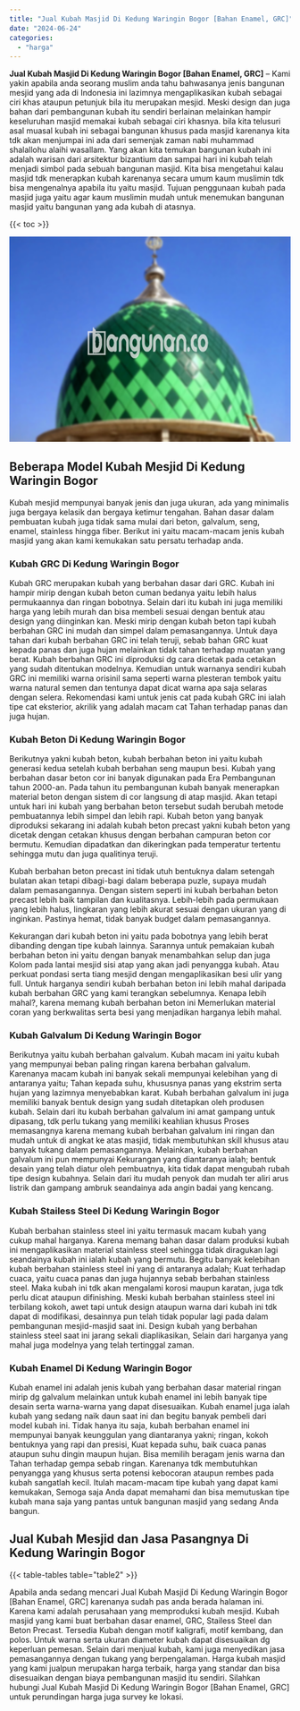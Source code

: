 ```yaml
---
title: "Jual Kubah Masjid Di Kedung Waringin Bogor [Bahan Enamel, GRC]"
date: "2024-06-24"
categories: 
  - "harga"
---
```


**Jual Kubah Masjid Di Kedung Waringin Bogor \[Bahan Enamel, GRC\]** – Kami yakin apabila anda seorang muslim anda tahu bahwasanya jenis bangunan mesjid yang ada di Indonesia ini lazimnya mengaplikasikan kubah sebagai ciri khas ataupun petunjuk bila itu merupakan mesjid. Meski design dan juga bahan dari pembangunan kubah itu sendiri berlainan melainkan hampir keseluruhan masjid memakai kubah sebagai ciri khasnya. bila kita telusuri asal muasal kubah ini sebagai bangunan khusus pada masjid karenanya kita tdk akan menjumpai ini ada dari semenjak zaman nabi muhammad shalallohu alaihi wasallam. Yang akan kita temukan bangunan kubah ini adalah warisan dari arsitektur bizantium dan sampai hari ini kubah telah menjadi simbol pada sebuah bangunan masjid. Kita bisa mengetahui kalau masjid tdk menerapkan kubah karenanya secara umum kaum muslimin tdk bisa mengenalnya apabila itu yaitu masjid. Tujuan penggunaan kubah pada masjid juga yaitu agar kaum muslimin mudah untuk menemukan bangunan masjid yaitu bangunan yang ada kubah di atasnya.

{{< toc >}}

![Jual Kubah Masjid Di Kedung Waringin Bogor [Bahan Enamel, GRC]](/images/jual-kubah-masjid-43.png)

## Beberapa Model Kubah Mesjid Di Kedung Waringin Bogor

Kubah mesjid mempunyai banyak jenis dan juga ukuran, ada yang minimalis juga bergaya kelasik dan bergaya ketimur tengahan. Bahan dasar dalam pembuatan kubah juga tidak sama mulai dari beton, galvalum, seng, enamel, stainless hingga fiber. Berikut ini yaitu macam-macam jenis kubah masjid yang akan kami kemukakan satu persatu terhadap anda.

### Kubah GRC Di Kedung Waringin Bogor

Kubah GRC merupakan kubah yang berbahan dasar dari GRC. Kubah ini hampir mirip dengan kubah beton cuman bedanya yaitu lebih halus permukaannya dan ringan bobotnya. Selain dari itu kubah ini juga memiliki harga yang lebih murah dan bisa membeli sesuai dengan bentuk atau design yang diinginkan kan. Meski mirip dengan kubah beton tapi kubah berbahan GRC ini mudah dan simpel dalam pemasangannya. Untuk daya tahan dari kubah berbahan GRC ini telah teruji, sebab bahan GRC kuat kepada panas dan juga hujan melainkan tidak tahan terhadap muatan yang berat. Kubah berbahan GRC ini diproduksi dg cara dicetak pada cetakan yang sudah ditentukan modelnya. Kemudian untuk warnanya sendiri kubah GRC ini memiliki warna orisinil sama seperti warna plesteran tembok yaitu warna natural semen dan tentunya dapat dicat warna apa saja selaras dengan selera. Rekomendasi kami untuk jenis cat pada kubah GRC ini ialah tipe cat eksterior, akrilik yang adalah macam cat Tahan terhadap panas dan juga hujan.

### Kubah Beton Di Kedung Waringin Bogor

Berikutnya yakni kubah beton, kubah berbahan beton ini yaitu kubah generasi kedua setelah kubah berbahan seng maupun besi. Kubah yang berbahan dasar beton cor ini banyak digunakan pada Era Pembangunan tahun 2000-an. Pada tahun itu pembangunan kubah banyak menerapkan material beton dengan sistem di cor langsung di atap masjid. Akan tetapi untuk hari ini kubah yang berbahan beton tersebut sudah berubah metode pembuatannya lebih simpel dan lebih rapi. Kubah beton yang banyak diproduksi sekarang ini adalah kubah beton precast yakni kubah beton yang dicetak dengan cetakan khusus dengan berbahan campuran beton cor bermutu. Kemudian dipadatkan dan dikeringkan pada temperatur tertentu sehingga mutu dan juga qualitinya teruji.

Kubah berbahan beton precast ini tidak utuh bentuknya dalam setengah bulatan akan tetapi dibagi-bagi dalam beberapa puzle, supaya mudah dalam pemasangannya. Dengan sistem seperti ini kubah berbahan beton precast lebih baik tampilan dan kualitasnya. Lebih-lebih pada permukaan yang lebih halus, lingkaran yang lebih akurat sesuai dengan ukuran yang di inginkan. Pastinya hemat, tidak banyak budget dalam pemasangannya.

Kekurangan dari kubah beton ini yaitu pada bobotnya yang lebih berat dibanding dengan tipe kubah lainnya. Sarannya untuk pemakaian kubah berbahan beton ini yaitu dengan banyak menambahkan selup dan juga Kolom pada lantai mesjid sisi atap yang akan jadi penyangga kubah. Atau perkuat pondasi serta tiang mesjid dengan mengaplikasikan besi ulir yang full. Untuk harganya sendiri kubah berbahan beton ini lebih mahal daripada kubah berbahan GRC yang kami terangkan sebelumnya. Kenapa lebih mahal?, karena memang kubah berbahan beton ini Memerlukan material coran yang berkwalitas serta besi yang menjadikan harganya lebih mahal.

### Kubah Galvalum Di Kedung Waringin Bogor

Berikutnya yaitu kubah berbahan galvalum. Kubah macam ini yaitu kubah yang mempunyai beban paling ringan karena berbahan galvalum. Karenanya macam kubah ini banyak sekali mempunyai kelebihan yang di antaranya yaitu; Tahan kepada suhu, khususnya panas yang ekstrim serta hujan yang lazimnya menyebabkan karat. Kubah berbahan galvalum ini juga memiliki banyak bentuk design yang sudah ditetapkan oleh produsen kubah. Selain dari itu kubah berbahan galvalum ini amat gampang untuk dipasang, tdk perlu tukang yang memiliki keahlian khusus Proses memasangnya karena memang kubah berbahan galvalum ini ringan dan mudah untuk di angkat ke atas masjid, tidak membutuhkan skill khusus atau banyak tukang dalam pemasangannya. Melainkan, kubah berbahan galvalum ini pun mempunyai Kekurangan yang diantaranya ialah; bentuk desain yang telah diatur oleh pembuatnya, kita tidak dapat mengubah rubah tipe design kubahnya. Selain dari itu mudah penyok dan mudah ter aliri arus listrik dan gampang ambruk seandainya ada angin badai yang kencang.

### Kubah Stailess Steel Di Kedung Waringin Bogor

Kubah berbahan stainless steel ini yaitu termasuk macam kubah yang cukup mahal harganya. Karena memang bahan dasar dalam produksi kubah ini mengaplikasikan material stainless steel sehingga tidak diragukan lagi seandainya kubah ini ialah kubah yang bermutu. Begitu banyak kelebihan kubah berbahan stainless steel ini yang di antaranya adalah; Kuat terhadap cuaca, yaitu cuaca panas dan juga hujannya sebab berbahan stainless steel. Maka kubah ini tdk akan mengalami korosi maupun karatan, juga tdk perlu dicat ataupun difinishing. Meski kubah berbahan stainless steel ini terbilang kokoh, awet tapi untuk design ataupun warna dari kubah ini tdk dapat di modifikasi, desainnya pun telah tidak popular lagi pada dalam pembangunan mesjid-masjid saat ini. Design kubah yang berbahan stainless steel saat ini jarang sekali diaplikasikan, Selain dari harganya yang mahal juga modelnya yang telah tertinggal zaman.

### Kubah Enamel Di Kedung Waringin Bogor

Kubah enamel ini adalah jenis kubah yang berbahan dasar material ringan mirip dg galvalum melainkan untuk kubah enamel ini lebih banyak tipe desain serta warna-warna yang dapat disesuaikan. Kubah enamel juga ialah kubah yang sedang naik daun saat ini dan begitu banyak pembeli dari model kubah ini. Tidak hanya itu saja, kubah berbahan enamel ini mempunyai banyak keunggulan yang diantaranya yakni; ringan, kokoh bentuknya yang rapi dan presisi, Kuat kepada suhu, baik cuaca panas ataupun suhu dingin maupun hujan. Bisa memilih beragam jenis warna dan Tahan terhadap gempa sebab ringan. Karenanya tdk membutuhkan penyangga yang khusus serta potensi kebocoran ataupun rembes pada kubah sangatlah kecil. Itulah macam-macam tipe kubah yang dapat kami kemukakan, Semoga saja Anda dapat memahami dan bisa memutuskan tipe kubah mana saja yang pantas untuk bangunan masjid yang sedang Anda bangun.

## Jual Kubah Mesjid dan Jasa Pasangnya Di Kedung Waringin Bogor

{{< table-tables table="table2" >}}

Apabila anda sedang mencari Jual Kubah Masjid Di Kedung Waringin Bogor \[Bahan Enamel, GRC\] karenanya sudah pas anda berada halaman ini. Karena kami adalah perusahaan yang memproduksi kubah mesjid. Kubah masjid yang kami buat berbahan dasar enamel, GRC, Stailess Steel dan Beton Precast. Tersedia Kubah dengan motif kaligrafi, motif kembang, dan polos. Untuk warna serta ukuran diameter kubah dapat disesuaikan dg keperluan pemesan. Selain dari menjual kubah, kami juga menyedikan jasa pemasangannya dengan tukang yang berpengalaman. Harga kubah masjid yang kami jualpun merupakan harga terbaik, harga yang standar dan bisa disesuaikan dengan biaya pembangunan masjid itu sendiri. Silahkan hubungi Jual Kubah Masjid Di Kedung Waringin Bogor \[Bahan Enamel, GRC\] untuk perundingan harga juga survey ke lokasi.
